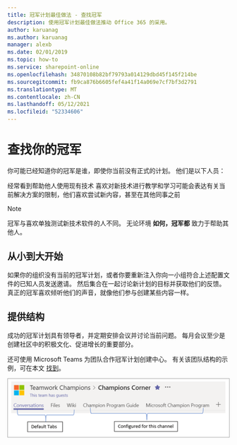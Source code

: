 ```yaml
---
title: 冠军计划最佳做法 - 查找冠军
description: 使用冠军计划最佳做法推动 Office 365 的采用。
author: karuanag
ms.author: karuanag
manager: alexb
ms.date: 02/01/2019
ms.topic: how-to
ms.service: sharepoint-online
ms.openlocfilehash: 34870108b82bf79793a014129dbd45f145f214be
ms.sourcegitcommit: fb9ca876b6605fef4a41f14a069e7cf7bf3d2791
ms.translationtype: MT
ms.contentlocale: zh-CN
ms.lasthandoff: 05/12/2021
ms.locfileid: "52334606"
---
```

# <a name="finding-your-champions"></a>查找你的冠军 

你可能已经知道你的冠军是谁，即使你当前没有正式的计划。  他们是以下人员：

经常看到帮助他人使用现有技术 喜欢对新技术进行教学和学习可能会表达有关当前解决方案的限制，他们喜欢尝试新内容，甚至在其他同事之前

> [!NOTE]
> 冠军与喜欢单独测试新技术软件的人不同。 无论环境 **如何，冠军都** 致力于帮助其他人。 

## <a name="start-small-and-grow"></a>从小到大开始

如果你的组织没有当前的冠军计划，或者你要重新注入你向一小组符合上述配置文件的已知人员发送邀请。  然后集合在一起讨论新计划的目标并获取他们的反馈。 真正的冠军喜欢倾听他们的声音，就像他们参与创建某些内容一样。  

## <a name="provide-structure"></a>提供结构

成功的冠军计划具有领导者，并定期安排会议并讨论当前问题。  每月会议至少是创建社区中的积极文化、促进增长的重要部分。  

还可使用 Microsoft Teams 为团队合作冠军计划创建中心。  有关该团队结构的示例，可在本文 [找到](/MicrosoftTeams/teams-adoption-your-first-teams)。

![团队合作冠军团队选项卡](media/teams-adoption-tab-example.png)